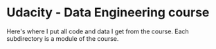 # Udacity - Data Engineering course
Here's where I put all code and data I get from the course.
Each subdirectory is a module of the course.
